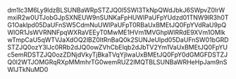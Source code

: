 dm1lc3M6Ly9ldzBLSUNBaWRpSTZJQ0l5SWl3TkNpQWdJbkJ6SWpvZ0lrWmxiR2w0UTJobGJpSXNEUW9nSUNKaFpHUWlPaUFpYUdzd01TNW9lR3h0TG1Oaklpd05DaUFnSW5CdmNuUWlPaUFpT0RBaUxBMEtJQ0FpYVdRaU9pQWlOR1JsWVRNNFpqWXRaVEEyT0MwME1HVm1MVGhpWlRRdE9XVm1OMlkwTmpCaU5qWTVJaXdOQ2lBZ0ltRnBaQ0k2SUNJeUlpd05DaUFnSW01bGRDSTZJQ0ozY3lJc0RRb2dJQ0owZVhCbElqb2dJbTV2Ym1VaUxBMEtJQ0FpYUc5emRDSTZJQ0ozZDNjdVkyTjBkaTVqYjIwaUxBMEtJQ0FpY0dGMGFDSTZJQ0l2WTJOMGRqRXpMMmhrTG0wemRUZ2lMQTBLSUNBaWRHeHpJam9nSWlJTkNuMD0
